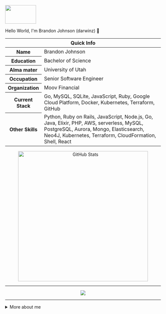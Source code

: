 <!-- top left -->
<a href="#">
    <img src="https://media1.giphy.com/media/L0C3eo0XgklO7iqXRC/source.gif" width="100" height="60"/> 
</a>

Hello World, I'm Brandon Johnson (darwinz) 👋

<table>
<thead>
<tr>
<th colspan="2">Quick Info</th>
</tr>
</thead>
<tbody>
<tr><th scope='row'>Name</th><td>Brandon Johnson</td></tr>
<tr><th scope='row'>Education</th><td>Bachelor of Science</td></tr>
<tr><th scope='row'>Alma mater</th><td>University of Utah</td></tr>
<tr><th scope='row'>Occupation</th><td>Senior Software Engineer</td></tr>
<tr><th scope='row'>Organization</th><td>Moov Financial</td></tr>
<tr><th scope='row'>Current Stack</th><td>Go, MySQL, SQLite, JavaScript, Ruby, Google Cloud Platform, Docker, Kubernetes, Terraform, GitHub</td></tr>
<tr><th scope='row'>Other Skills</th><td>Python, Ruby on Rails, JavaScript, Node.js, Go, Java, Elixir, PHP, AWS, serverless, MySQL, PostgreSQL, Aurora, Mongo, Elasticsearch, Neo4J, Kubernetes, Terraform, CloudFormation, Shell, React</td></tr>
</tbody>
</table>

<!-- GitHub stats -->
<p align="center">
  <img src="https://github-readme-stats.vercel.app/api?username=darwinz&show_icons=true&theme=tokyonight" alt="GitHub Stats" width="420"/>
</p>

---

<!-- vercel github profile trophy -->
<p align="center">
    <img src="https://github-profile-trophy.vercel.app/?username=darwinz&column=5&theme=onedark&title=Commit,PullRequest,Repositories,Followers,Stars"/>
</p>

---

<details>
<summary> More about me </summary>
<br/>

<ul>
<li>Working on a health-care data platform at early-stage start-up company, <a href="https://lucernahealth.com">Lucerna Health</a></li>
<li>Currently learning Spark and AWS Glue</li>
<li>Interested in learning Rust and doing more with Go and Elixir</li>
</ul>

---

<p><a href="https://johnsonbrandon.com" target="_blank">johnsonbrandon.com</a></p>

---

<p><a href="https://linkedin.com/in/brandonbjohnson" target="_blank"><img src="https://cdn.worldvectorlogo.com/logos/linkedin-icon-2.svg" alt="LinkedIn" width="50" height="50"></a>&nbsp;&nbsp;<a href="https://hackerrank.com/bbj1979" target="_blank"><img src="https://info.hackerrank.com/rs/487-WAY-049/images/Podcast-ChannelCover-Final.jpg" alt="HackerRank" width="50" height="50"></a>&nbsp;&nbsp;<a href="https://twitter.com/ubbjuntu" target="_blank"><img src="https://www.iconfinder.com/data/icons/capsocial-square-flat-3/500/twitter2-512.png" alt="Twitter" width="50" height="50"></a></p>

---

<!-- spotify -->
[![spotify-github-profile](https://spotify-github-profile.vercel.app/api/view?uid=121686652&cover_image=true)](https://github.com/darwinz)
</details>

